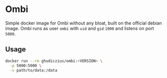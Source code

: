 # Ombi

Simple docker image for Ombi without any bloat, built on the official debian image. Ombi runs as user `ombi` with `uid` and `gid` `1000` and listens on port `5000`.

## Usage

```sh
docker run --rm ghudiczius/ombi:<VERSION> \
  -p 5000:5000 \
  -v path/to/data:/data
```
